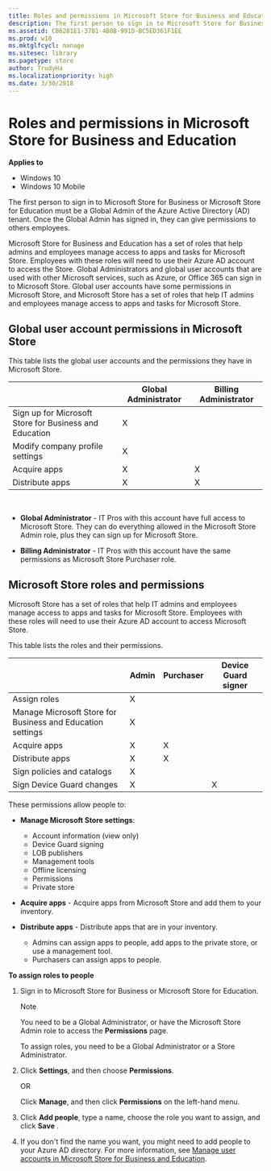 ```yaml
---
title: Roles and permissions in Microsoft Store for Business and Education (Windows 10)
description: The first person to sign in to Microsoft Store for Business or Microsoft Store for Education must be a Global Admin of the Azure Active Directory (AD) tenant. Once the Global Admin has signed in, they can give permissions to others employees.
ms.assetid: CB6281E1-37B1-4B8B-991D-BC5ED361F1EE
ms.prod: w10
ms.mktglfcycl: manage
ms.sitesec: library
ms.pagetype: store
author: TrudyHa
ms.localizationpriority: high
ms.date: 3/30/2018
---
```


# Roles and permissions in Microsoft Store for Business and Education


**Applies to**

-   Windows 10
-   Windows 10 Mobile

The first person to sign in to Microsoft Store for Business or Microsoft Store for Education must be a Global Admin of the Azure Active Directory (AD) tenant. Once the Global Admin has signed in, they can give permissions to others employees.

Microsoft Store for Business and Education has a set of roles that help admins and employees manage access to apps and tasks for Microsoft Store. Employees with these roles will need to use their Azure AD account to access the Store. Global Administrators and global user accounts that are used with other Microsoft services, such as Azure, or Office 365 can sign in to Microsoft Store. Global user accounts have some permissions in Microsoft Store, and Microsoft Store has a set of roles that help IT admins and employees manage access to apps and tasks for Microsoft Store.

## Global user account permissions in Microsoft Store

This table lists the global user accounts and the permissions they have in Microsoft Store.

|                                |  Global Administrator | Billing Administrator |
| ------------------------------ | --------------------- | --------------------- |
| Sign up for Microsoft Store for Business and Education |  X                    |                       |
| Modify company profile settings | X                    |                       |
| Acquire apps                   |  X                    | X                     |
| Distribute apps                |  X                    | X                     |
 

-   **Global Administrator** - IT Pros with this account have full access to Microsoft Store. They can do everything allowed in the Microsoft Store Admin role, plus they can sign up for Microsoft Store.

-   **Billing Administrator** - IT Pros with this account have the same permissions as Microsoft Store Purchaser role.

## Microsoft Store roles and permissions

Microsoft Store has a set of roles that help IT admins and employees manage access to apps and tasks for Microsoft Store. Employees with these roles will need to use their Azure AD account to access Microsoft Store.

This table lists the roles and their permissions.

|                                |  Admin | Purchaser | Device Guard signer |
| ------------------------------ | ------ | --------  | ------------------- |
| Assign roles                   | X      |           |                     |
| Manage Microsoft Store for Business and Education settings |  X |           |                     |
| Acquire apps                   | X      | X         |                     |
| Distribute apps                | X      | X         |                     |
| Sign policies and catalogs     | X      |           |                     |
| Sign Device Guard changes      | X      |           |  X                   |


These permissions allow people to:

-   **Manage Microsoft Store settings**:

    -   Account information (view only)
    -   Device Guard signing
    -   LOB publishers
    -   Management tools
    -   Offline licensing
    -   Permissions
    -   Private store

-   **Acquire apps** - Acquire apps from Microsoft Store and add them to your inventory.

-   **Distribute apps** - Distribute apps that are in your inventory. 
    - Admins can assign apps to people, add apps to the private store, or use a management tool.
    - Purchasers can assign apps to people. 

**To assign roles to people**

1.  Sign in to Microsoft Store for Business or Microsoft Store for Education.

    >[!Note]
    >You need to be a Global Administrator, or have the Microsoft Store Admin role to access the **Permissions** page. 
    
    To assign roles, you need to be a Global Administrator or a Store Administrator.

2.  Click **Settings**, and then choose **Permissions**.

    OR
    
    Click **Manage**, and then click **Permissions** on the left-hand menu.

    <!--- ![Image showing Permissions page in Microsoft Store for Business.](images/wsfb-settings-permissions.png) -->

3.  Click **Add people**, type a name, choose the role you want to assign, and click **Save** .

    <!--- ![Image showing Assign roles to people box in Microsoft Store for Business.](images/wsfb-permissions-assignrole.png) -->

4.  If you don't find the name you want, you might need to add people to your Azure AD directory. For more information, see [Manage user accounts in Microsoft Store for Business and Education](manage-users-and-groups-microsoft-store-for-business.md).

